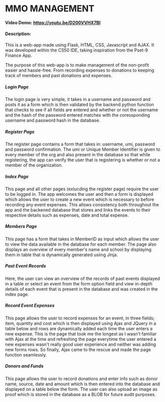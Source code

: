 # MMO MANAGEMENT
#### Video Demo: https://youtu.be/D200VVHX7BI
#### Description:

This is a web-app made using Flask, HTML, CSS, Javascript and AJAX.
It was developed within the CS50 IDE, taking inspiration from the Pset-9 Finance App.

The purpose of this web-app is to make management of the non-profit easier and hassle-free.
From recording expenses to donations to keeping track of members and past donations and expenses.

##### Login Page
The login page is very simple, it takes in a username and password and
posts it as a form which is then validated by the backend python function that
checks to see if all fields are entered and whether or not the username and the
hash of the password entered matches with the coressponding username and password
hash in the database.

##### Register Page
The register page contains a form that takes in: username, umi, password and password
confirmation. The umi or Unique Member Identifier is given to every member of the org
and also present in the database so that while registering, the app can verify the user
that is registering is whether or not a member of the organization.

##### Index Page
This page and all other pages (exlucding the register page) require the user to be logged in.
The app welcomes the user and then a form is displayed which allows the user to create a
new event which is necessary to before recording any event expenses. This allows consistency
both throughout the app and the backened database that stores and links the events to their
respective details such as expenses, date and total expense.

##### Members Page
This page has a form that takes in MemberID as input which allows the user to view the data
available in the database for each member. The page also displays an overview of every member's
name and school by displaying them in table that is dynamically generated usiing Jinja.

##### Past Event Records
Here, the user can view an overview of the records of past events displayed in a table
or select an event from the form option field and view in-depth details of each event that
is present in the database and was created in the index page.

##### Record Event Expenses
This page allows the user to record expenses for an event, in three fields; item, quantity
and cost which is then displayed using Ajax and JQuery in a table below and rows are dynamically
added each time the user enters a new expense. This is the page that took me the longest as I wasn't
familiar with Ajax at the time and refreshing the page everytime the user entered a new expenses
wasn't really good user experience and neither was adding new forms rows. So finally, Ajax came
to the rescue and made the page function seamlessly.

##### Donors and Funds
This page allows the user to record donations and enter info such as donor name, source, date
and amount which is then entered into the database and displayed on a table below the form. The
user can also upload an image as proof which is stored in the database as a BLOB for future audit
purposes.
